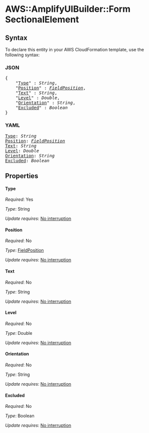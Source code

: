 # AWS::AmplifyUIBuilder::Form SectionalElement

## Syntax

To declare this entity in your AWS CloudFormation template, use the following syntax:

### JSON

<pre>
{
    "<a href="#type" title="Type">Type</a>" : <i>String</i>,
    "<a href="#position" title="Position">Position</a>" : <i><a href="fieldposition.md">FieldPosition</a></i>,
    "<a href="#text" title="Text">Text</a>" : <i>String</i>,
    "<a href="#level" title="Level">Level</a>" : <i>Double</i>,
    "<a href="#orientation" title="Orientation">Orientation</a>" : <i>String</i>,
    "<a href="#excluded" title="Excluded">Excluded</a>" : <i>Boolean</i>
}
</pre>

### YAML

<pre>
<a href="#type" title="Type">Type</a>: <i>String</i>
<a href="#position" title="Position">Position</a>: <i><a href="fieldposition.md">FieldPosition</a></i>
<a href="#text" title="Text">Text</a>: <i>String</i>
<a href="#level" title="Level">Level</a>: <i>Double</i>
<a href="#orientation" title="Orientation">Orientation</a>: <i>String</i>
<a href="#excluded" title="Excluded">Excluded</a>: <i>Boolean</i>
</pre>

## Properties

#### Type

_Required_: Yes

_Type_: String

_Update requires_: [No interruption](https://docs.aws.amazon.com/AWSCloudFormation/latest/UserGuide/using-cfn-updating-stacks-update-behaviors.html#update-no-interrupt)

#### Position

_Required_: No

_Type_: <a href="fieldposition.md">FieldPosition</a>

_Update requires_: [No interruption](https://docs.aws.amazon.com/AWSCloudFormation/latest/UserGuide/using-cfn-updating-stacks-update-behaviors.html#update-no-interrupt)

#### Text

_Required_: No

_Type_: String

_Update requires_: [No interruption](https://docs.aws.amazon.com/AWSCloudFormation/latest/UserGuide/using-cfn-updating-stacks-update-behaviors.html#update-no-interrupt)

#### Level

_Required_: No

_Type_: Double

_Update requires_: [No interruption](https://docs.aws.amazon.com/AWSCloudFormation/latest/UserGuide/using-cfn-updating-stacks-update-behaviors.html#update-no-interrupt)

#### Orientation

_Required_: No

_Type_: String

_Update requires_: [No interruption](https://docs.aws.amazon.com/AWSCloudFormation/latest/UserGuide/using-cfn-updating-stacks-update-behaviors.html#update-no-interrupt)

#### Excluded

_Required_: No

_Type_: Boolean

_Update requires_: [No interruption](https://docs.aws.amazon.com/AWSCloudFormation/latest/UserGuide/using-cfn-updating-stacks-update-behaviors.html#update-no-interrupt)
